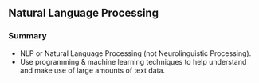## Natural Language Processing

### Summary
- NLP or Natural Language Processing (not Neurolinguistic Processing). 
- Use programming & machine learning techniques to help understand and make use of large amounts of text data.